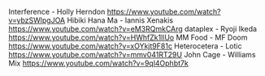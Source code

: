 Interference - Holly Herndon https://www.youtube.com/watch?v=ybzSWlpgJOA
Hibiki Hana Ma - Iannis Xenakis https://www.youtube.com/watch?v=eM3RQmkCArg
dataplex - Ryoji Ikeda https://www.youtube.com/watch?v=HWhfZk1llUo
MM Food - MF Doom https://www.youtube.com/watch?v=xOYkjt9F81c
Heterocetera - Lotic https://www.youtube.com/watch?v=mmv041RT29U
John Cage - Williams Mix https://www.youtube.com/watch?v=9ql4Ophbt7k
